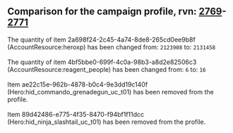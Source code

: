 ## Comparison for the campaign profile, rvn: [2769](https://github.com/PRO100KatYT/FortniteProfileRevisions/tree/main/profiles/campaign/2769%20campaign.json)-[2771](https://github.com/PRO100KatYT/FortniteProfileRevisions/tree/main/profiles/campaign/2771%20campaign.json)

The quantity of item 2a698f24-2c45-4a74-8de8-265cd0ee9b8f (AccountResource:heroxp) has been changed from: `2123908` to: `2131458`
<br><br>
The quantity of item 4bf5bbe0-699f-4c0a-98b3-a8d2e82506c3 (AccountResource:reagent_people) has been changed from: `6` to: `16`
<br><br>
Item ae22c15e-962b-4878-b0c4-9e3dd19c140f (Hero:hid_commando_grenadegun_uc_t01) has been removed from the profile.
<br><br>
Item 89d42486-e775-4f35-8470-f94bf1f11dcc (Hero:hid_ninja_slashtail_uc_t01) has been removed from the profile.
<br><br>
